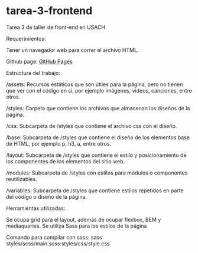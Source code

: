 # tarea-3-frontend
Tarea 3 de taller de front-end en USACH

Requerimientos: 

Tener un navegador web para correr el archivo HTML.

Github page: [GitHub Pages](https://ianrickmers.github.io/tarea-3-frontend/)

Estructura del trabajo:

/assets: Recursos estáticos que son útiles para la página, pero no tienen que ver con el código en sí, por ejemplo imágenes, videos, canciones, entre otros.

/styles: Carpeta que contiene los archivos que almacenan los diseños de la página.

/css: Subcarpeta de /styles que contiene el archivo css con el diseño.

/base: Subcarpeta de /styles que contiene el diseño de los elementos base de HTML, por ejemplo p, h3, a, entre otros.

/layout: Subcarpeta de /styles que contiene el estilo y posicionamiento de los componentes de los elementos del sitio web.

/modules: Subcarpeta de /styles con estilos para módulos o componentes reutilizables.

/variables: Subcarpeta de /styles que contiene estilos repetidos en parte del código o diseño de la página.



Herramientas utilizadas:

Se ocupa grid para el layout, además de ocupar flexbox, BEM y mediaqueries. 
Se utiliza Sass para los estilos de la página

Comando para compilar con sass: sass styles/scss/main.scss:styles/css/style.css